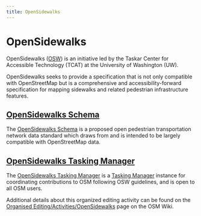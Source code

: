 ```yaml
---
title: OpenSidewalks
---
```


# OpenSidewalks

OpenSidewalks ([OSW](https://sidewalks.washington.edu/)) is an initiative led by the Taskar Center for Accessible Technology (TCAT) at the University of Washington (UW).

OpenSidewalks seeks to provide a specification that is not only compatible with OpenStreetMap but is a comprehensive and accessibility-forward specification for mapping sidewalks and related pedestrian infrastructure features.

## [OpenSidewalks Schema](schema/index.md)

The [OpenSidewalks Schema](https://github.com/OpenSidewalks/OpenSidewalks-Schema) is a proposed open pedestrian transportation network data standard which draws from and is intended to be largely compatible with OpenStreetMap data.

## [OpenSidewalks Tasking Manager](tasking-manager/index.md)

The [OpenSidewalks Tasking Manager](https://tasks.sidewalks.washington.edu/explore) is a [Tasking Manager](https://wiki.openstreetmap.org/wiki/Tasking_Manager) instance for coordinating contributions to OSM following OSW guidelines, and is open to all OSM users.

Additional details about this organized editing activity can be found on the [Organised Editing/Activities/OpenSidewalks](https://wiki.openstreetmap.org/wiki/Organised_Editing/Activities/OpenSidewalks) page on the OSM Wiki.
